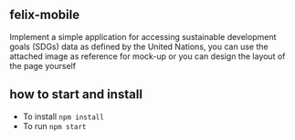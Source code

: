 ## felix-mobile

Implement a simple application for accessing sustainable development goals (SDGs) data as defined by the United Nations, you can use the attached image as reference for mock-up or you can design the layout of the page yourself

## how to start and install

- To install `npm install`
- To run `npm start`
